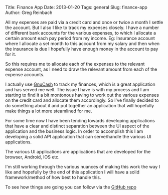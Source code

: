 Title: Finance App
Date: 2013-01-20
Tags: general
Slug: finance-app
Author: Greg Reinbach

All my expenses are paid via a credit card and once or twice a month I settle the account. But I also I like to track my expenses closely. I have a number of different bank accounts for the various expenses, to which I allocate a certain amount each pay period from my income. Eg: Insurance account where I allocate a set month to this account from my salary and then when the insurance is due I hopefully have enough money in the account to pay for it. 

So this requires me to allocate each of the expenses to the relevant expense account, as I need to draw the relevant amount from each of the expense accounts.

I actually use [GnuCash](http://www.gnucash.org/) to track my finances, which is a great application and has served me well. The issue I have is with my process and I am starting to find it a bit montonous having to work out the various expenses on the credit card and allocate them accordingly. So I've finally decided to do something about it and put together an application that will hopefully make things a lot more steamlined for me.

For some time now I have been tending towards developing applications that have a clear and distinct separation between the UI aspect of the application and the business logic. In order to accomplish this I am developing a solid API application that can serve/handle the various UI applications.

The various UI applications are applications that are developed for the browser, Android, IOS etc.

I'm still working through the various nuances of making this work the way I like and hopefully by the end of this application I will have a solid framework/method of how best to handle this.

To see how things are going you can follow via the [GitHub repo](https://github.com/reinbach/finance)
